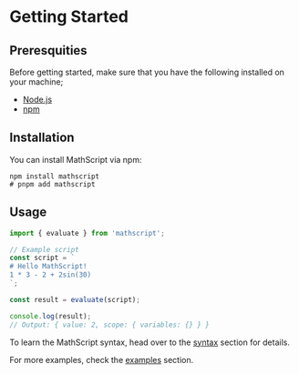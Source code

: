 # Getting Started

## Preresquities

Before getting started, make sure that you have the following installed on your machine;

-   [Node.js](https://nodejs.org)
-   [npm](https://npmjs.org)

## Installation

You can install MathScript via npm:

```sh:no-line-numbers
npm install mathscript
# pnpm add mathscript
```

## Usage

```js
import { evaluate } from 'mathscript';

// Example script
const script = `
# Hello MathScript! 
1 * 3 - 2 + 2sin(30)
`;

const result = evaluate(script);

console.log(result);
// Output: { value: 2, scope: { variables: {} } }
```

To learn the MathScript syntax, head over to the [syntax](syntax) section for details.

For more examples, check the [examples](#examples) section.
